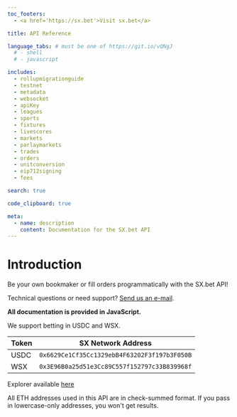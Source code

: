 ```yaml
---
toc_footers:
  - <a href='https://sx.bet'>Visit sx.bet</a>

title: API Reference

language_tabs: # must be one of https://git.io/vQNgJ
  # - shell
  # - javascript

includes:
  - rollupmigrationguide
  - testnet
  - metadata
  - websocket
  - apiKey
  - leagues
  - sports
  - fixtures
  - livescores
  - markets
  - parlaymarkets
  - trades
  - orders
  - unitconversion
  - eip712signing
  - fees

search: true

code_clipboard: true

meta:
  - name: description
    content: Documentation for the SX.bet API
---
```


# Introduction

Be your own bookmaker or fill orders programmatically with the SX.bet API!

Technical questions or need support? [Send us an e-mail](mailto:api-support@sx.bet). 

**All documentation is provided in JavaScript.**

We support betting in USDC and WSX.

| Token | SX Network Address                           |
| ----- | -------------------------------------------- |
| USDC  | `0x6629Ce1Cf35Cc1329ebB4F63202F3f197b3F050B` |
| WSX   | `0x3E96B0a25d51e3Cc89C557f152797c33B839968f` |

Explorer available [here](https://explorer.sx.technology) 

<aside class="notice">
All ETH addresses used in this API are in check-summed format. If you pass in lowercase-only addresses, you won't get results.
</aside>

